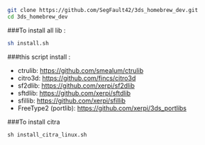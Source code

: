 ```bash
git clone https://github.com/SegFault42/3ds_homebrew_dev.git
cd 3ds_homebrew_dev
```

###To install all lib :



```bash
sh install.sh
```
###this script install :

- ctrulib: https://github.com/smealum/ctrulib
- citro3d: https://github.com/fincs/citro3d
- sf2dlib: https://github.com/xerpi/sf2dlib
- sftdlib: https://github.com/xerpi/sftdlib
- sfillib: https://github.com/xerpi/sfillib
- FreeType2 (portlib): https://github.com/xerpi/3ds_portlibs

###To install citra

```
sh install_citra_linux.sh
```
